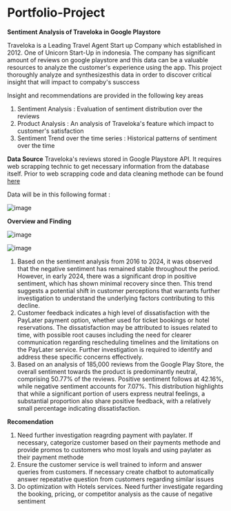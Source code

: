 # Portfolio-Project

**Sentiment Analysis of Traveloka in Google Playstore**

Traveloka is a Leading Travel Agent Start up Company which established in 2012. One of Unicorn Start-Up in indonesia. The company has significant amount of reviews on google playstore and this data can be a valuable resources to analyze the customer's experience using the app. This project thoroughly analyze and synthesizesthis data in order to discover critical insight that will impact to compaby's susccess

Insight and recommendations are provided in the following key areas
1. Sentiment Analysis : Evaluation of sentiment distribution over the reviews
2. Product Analysis : An analysis of Traveloka's feature which impact to customer's satisfaction
3. Sentiment Trend over the time series : Historical patterns of sentiment over the time

**Data Source**
Traveloka's reviews stored in Google Playstore API. It requires web scrapping technic to get necessary information from the database itself.
Prior to web scrapping code and data cleaning methode can be found [here](https://github.com/yupraw/Portfolio-Project/blob/main/Web_Scraping_Sentiment_Analysis.ipynb)

Data will be in this following format :

![image](https://github.com/user-attachments/assets/49f6fb4e-0012-412a-b2bb-f8bdd2b73f48)


**Overview and Finding**

![image](https://github.com/user-attachments/assets/d08270b1-0ad7-4a7e-94ad-571ce81f477f)


![image](https://github.com/user-attachments/assets/1c908efb-69ab-4ede-8ff3-54241840a921)


1. Based on the sentiment analysis from 2016 to 2024, it was observed that the negative sentiment has remained stable throughout the period. However, in early 2024, there was a significant drop in positive sentiment, which has shown minimal recovery since then. This trend suggests a potential shift in customer perceptions that warrants further investigation to understand the underlying factors contributing to this decline.
2. Customer feedback indicates a high level of dissatisfaction with the PayLater payment option, whether used for ticket bookings or hotel reservations. The dissatisfaction may be attributed to issues related to time, with possible root causes including the need for clearer communication regarding rescheduling timelines and the limitations on the PayLater service. Further investigation is required to identify and address these specific concerns effectively.
3. Based on an analysis of 185,000 reviews from the Google Play Store, the overall sentiment towards the product is predominantly neutral, comprising 50.77% of the reviews. Positive sentiment follows at 42.16%, while negative sentiment accounts for 7.07%. This distribution highlights that while a significant portion of users express neutral feelings, a substantial proportion also share positive feedback, with a relatively small percentage indicating dissatisfaction.

**Recomendation**

1. Need further investigation reagrding payment with paylater. If necessary, categorize customer based on their payments methode and provide promos to customers who most loyals and using paylater as their payment methode
2. Ensure the customer service is well trained to inform and answer queries from customers. If necessary create chatbot to automatically answer repeatative question from customers regarding similar issues
3. Do optimization with Hotels services. Need further investigate regarding the booking, pricing, or competitor analysis as the cause of negative sentiment






